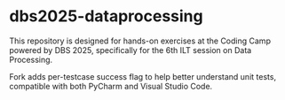 # dbs2025-dataprocessing
This repository is designed for hands-on exercises at the Coding Camp powered by DBS 2025, specifically for the 6th ILT session on Data Processing.

Fork adds per-testcase success flag to help better understand unit tests, compatible with both PyCharm and Visual Studio Code.
